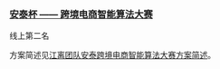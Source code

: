 ### [安泰杯 —— 跨境电商智能算法大赛](https://tianchi.aliyun.com/competition/entrance/231718/introduction)
线上第二名<br/>

方案简述见[江离团队安泰跨境电商智能算法大赛方案简述](http://jiangliclub.com/article?article_id=65)。
